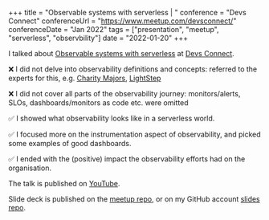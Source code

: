 +++
title =  "Observable systems with serverless | "
conference = "Devs Connect"
conferenceUrl = "https://www.meetup.com/devsconnect/"
conferenceDate = "Jan 2022"
tags = ["presentation", "meetup", "serverless", "observbility"]
date = "2022-01-20"
+++

I talked about [Observable systems with serverless](https://www.meetup.com/devsconnect/events/282326885/) at [Devs Connect](https://www.meetup.com/devsconnect/).

❌ I did not delve into observability definitions and concepts: referred to the experts for this, e.g. [Charity Majors](https://charity.wtf/), [LightStep](https://opentelemetry.lightstep.com/)

❌ I did not cover all parts of the observability journey: monitors/alerts, SLOs, dashboards/monitors as code etc. were omitted

✅ I showed what observability looks like in a serverless world.

✅ I focused more on the instrumentation aspect of observability, and picked some examples of good dashboards.

✅ I ended with the (positive) impact the observability efforts had on the organisation.

The talk is published on [YouTube](https://youtu.be/nvbabK1Vr48).

Slide deck is published on the [meetup repo](https://github.com/Devs-Connect/dc003-observable-systems-and-ddd/blob/main/the_road_to_observable_systems_by_toli_apostolidis/the_road_to_observable_systems_by_toli_apostolidis.pdf), or on my GitHub account [slides repo](https://github.com/Apostolos-Daniel/slides/blob/main/the-road-to-observable-systems/devs-connect-2022-the-road-to-observable-systems-READ-ALONG-v3.pdf).
